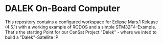 # DALEK On-Board Computer

This repository contains a configured workspace for Eclipse Mars.1 Release (4.5.1) with a working example of RODOS and a simple STM32F4-Example.
That's the starting Point for our CanSat Project "Dalek" - where we inted to build a "Dalek"-Satellite :P
